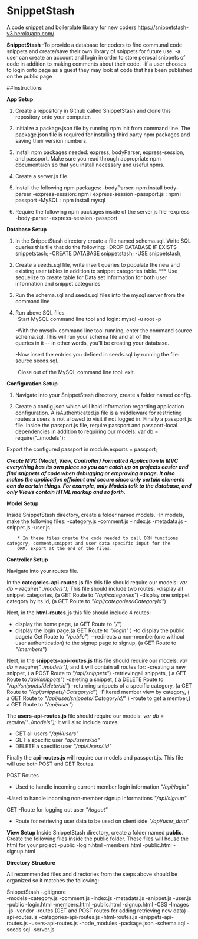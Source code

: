 # SnippetStash

A code snippet and boilerplate library for new coders
https://snippetstash-v3.herokuapp.com/

**SnippetStash**
-To provide a database for coders to find communal code snippets and create/save their own library of snippets for future use.
-a user can create an account and login in order to store perosal snippets of code in addition to making comments about their code.
-if a user chooses to login onto page as a guest they may look at code that has been published on the public page

##Instructions

**App Setup**

1. Create a repository in Github  called SnippetStash and clone this repository onto your computer. 

2. Initialze a package.json file by running npm init from command line. The package.json file is required for installing third party npm packages and saving their version numbers.

3. Install npm packages needed: express, bodyParser, express-session, and passport. Make sure you read through appropriate npm documentaion so that you install necessary and useful npms.

4. Create a server.js file

5. Install the following npm packages:
    -bodyParser: npm install body-parser
    -express-session: npm i express-session
    -passport.js : npm i passport
    -MySQL : npm install mysql

6. Require the following npm packages inside of the server.js file
    -express
    -body-parser
    -express-session
    -passport 

**Database Setup**

1. In the SnippetStash directory create a file named schema.sql. Write SQL queries this file that do the following:
    -DROP DATABASE IF EXISTS snippetstash;
    -CREATE DATABASE snippetstash;
    -USE snippetstash;

2. Create a seeds.sql file, write insert queries to populate the new and existing user tables in addition to snippet categories table. 
*** Use sequelize to create table for Data set information for both user information and snippet categories

3. Run the schema.sql and seeds.sql files into the  mysql server from the command line

4. Run above SQL files  
    -Start MySQL command line tool and login: mysql -u root -p
        
    -With the mysql> command line tool running, enter the command source schema.sql. This will run your schema file and all of the   
    queries in it -- in other words, you'll be creating your database.

    -Now insert the entries you defined in seeds.sql by running the file: source seeds.sql.

    -Close out of the MySQL command line tool: exit.

**Configuration Setup**

1. Navigate into your SnippetStash directory, create a folder named config.

2. Create a config.json which will hold information regarding application configuration. A isAuthenticated.js file is a middleware for restricting routes a users is not allowed to visit if not logged in.
Finally a passport.js file. Inside the passport.js file, require passport and passport-local dependencies in addition to requiring our models: var db = require("../models");

Export the configured passport in module.exports = passport;

***Create MVC (Model, View, Controller) Formatted Application
In MVC everything has its own place so you can catch up on projects easier and find snippets of code when debugging or emproving a page. It also makes the application efficient and secure since only certain elements can do certain things. For example, only Models talk to the database, and only Views contain HTML markup and so forth.***

**Model Setup**

Inside SnippetStash directory, create a folder named models.
    -In models, make the following files:
        -category.js
        -comment.js
        -index.js
        -metadata.js
        -snippet.js
        -user.js

        * In these files create the code needed to call ORM functions category, comment,snippet and user data specific input for the 
        ORM. Export at the end of the files. 

**Controller Setup**

Navigate into your routes file.

In the **categories-api-routes.js** file this file should require our models: *var db = require("../models");*
This file should include two routes:
-display all snippet categories, (a GET Route to *"/api/categories"*)
-display one snippet category by its Id, (a GET Route to *"/api/categories/:CategoryId"*)

Next, in the **html-routes.js** this file should include 4 routes:
- display the home page, (a GET Route to *"/"*) 
- display the login page,(a GET Route to *"/login"* )
-to display the public page(a Get Route to *"/public"*) 
--redirects a non-member(one without user authentication) to the signup page to signup, (a GET Route to *"/members*")  

Next, in the **snippets-api-routes.js** this file should require our models: *var db = require("../models");* and it will contain all routes for:
 -creating a new snippet, ( a POST Route to *"/api/snippets"*)
 -retrievingall snippets, ( a GET Route to */api/snippets"*)
 -deleting a snippet, ( a DELETE Route to "*/api/snippets/delete/:id"*)
 -returning snippets of a specific category, (a GET Route to *"/api/snippets/:CategoryId"*)
 -Filtered member view by category, ( a GET Route to *"/api/user/snippets/:CategoryId/"* )
 -route to get a member,( a GET Route to *"/api/user"*)

The **users-api-routes.js** file should require our models: *var db = require("../models");* It will also include routes 
- GET all users *"/api/users"*
- GET a specific user *"api/users/:id"*
- DELETE a specific user *"/api/Users/:id"*

Finally the **api-routes.js** will require our models and passport.js. This file will use both POST and GET Routes.

POST Routes
- Used to handle incoming current member login information *"/api/login"*

-Used to handle incoming non-member signup Informations *"/api/signup"*

GET
-Route for logging out user *"/logout"*
- Route for retrieving user data  to be used on client side *"/api/user_data"*


**View Setup**
Inside SnippetStash directory, create a folder named **public**.
 Create the following files inside the public folder. These files will house the html for your project
    -public
        -login.html
        -members.html
        -public.html
        -signup.html

**Directory Structure**

 All recommended files and directories from the steps above should be organized so it matches the following:

SnippetStash
    -.gitignore  
    -models
        -category.js
        -comment.js
        -index.js
        -metadata.js
        -snippet.js
        -user.js
    -public
        -login.html
        -members.html
        -public.html
        -signup.html
      -CSS
      -Images
      -js
      -vendor
    -routes (GET and POST routes for adding retrieving new data)
        -api-routes.js
        -categories-api-routes.js
        -html-routes.js
        -snippets-api-routes.js
        -users-api-routes.js
    -node_modules
    -package.json
    -schema.sql
    -seeds.sql
    -server.js
